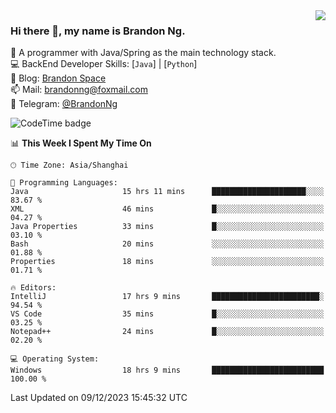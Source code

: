 <img  align="right" src="https://github-readme-stats-brandon0824.vercel.app/api/top-langs/?username=brandon0824&layout=compact">

### Hi there 👋, my name is Brandon Ng.

🌱 A programmer with Java/Spring as the main technology stack.  
💻 BackEnd Developer Skills: [`Java`] | [`Python`]  
📝 Blog: [Brandon Space](https://brandonng.tech)  
📫 Mail: brandonng@foxmail.com  
📰 Telegram: [@BrandonNg](https://t.me/BrandonNg24)  

![CodeTime badge](https://img.shields.io/endpoint?style=flat-square&url=https%3A%2F%2Fapi.codetime.dev%2Fshield%3Fid%3D128%26project%3D%26in%3D604800000)

<!--START_SECTION:waka-->
📊 **This Week I Spent My Time On** 

```text
🕑︎ Time Zone: Asia/Shanghai

💬 Programming Languages: 
Java                     15 hrs 11 mins      █████████████████████░░░░   83.67 % 
XML                      46 mins             █░░░░░░░░░░░░░░░░░░░░░░░░   04.27 % 
Java Properties          33 mins             █░░░░░░░░░░░░░░░░░░░░░░░░   03.10 % 
Bash                     20 mins             ░░░░░░░░░░░░░░░░░░░░░░░░░   01.88 % 
Properties               18 mins             ░░░░░░░░░░░░░░░░░░░░░░░░░   01.71 % 

🔥 Editors: 
IntelliJ                 17 hrs 9 mins       ████████████████████████░   94.54 % 
VS Code                  35 mins             █░░░░░░░░░░░░░░░░░░░░░░░░   03.25 % 
Notepad++                24 mins             █░░░░░░░░░░░░░░░░░░░░░░░░   02.20 % 

💻 Operating System: 
Windows                  18 hrs 9 mins       █████████████████████████   100.00 % 
```


 Last Updated on 09/12/2023 15:45:32 UTC
<!--END_SECTION:waka-->
